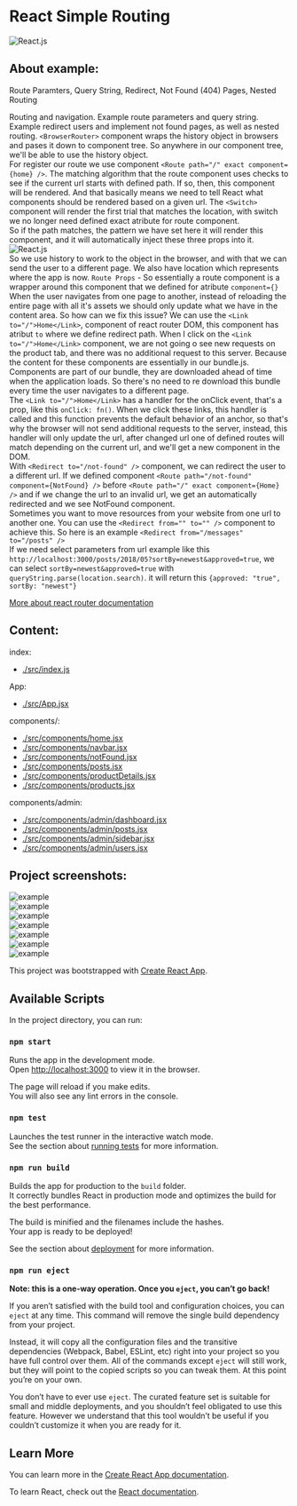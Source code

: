 # React Simple Routing

![React.js](./images/reactjs.png)

## About example:

Route Paramters, Query String, Redirect, Not Found (404) Pages, Nested Routing<br>

Routing and navigation. Example route parameters and query string. Example redirect users and implement not found pages, as well as nested routing.
`<BrowserRouter>` component wraps the history object in browsers and pases it down to component tree. So anywhere in our component tree, we'll be able to use the history object.<br>
For register our route we use component `<Route path="/" exact component={home} />`. The matching algorithm that the route component uses checks to see if the current url starts with defined path. If so, then, this component will be rendered. And that basically means we need to tell React what components should be rendered based on a given url. The `<Switch>` component will render the first trial that matches the location, with switch we no longer need defined exact atribute for route component.<br>
So if the path matches, the pattern we have set here it will render this component, and it will automatically inject these three props into it.
![React.js](./images/0.png)<br>
So we use history to work to the object in the browser, and with that we can send the user to a different page. We also have location which represents where the app is now.
`Route Props` - So essentially a route component is a wrapper around this component that we defined for atribute `component={}`<br>
When the user navigates from one page to another, instead of reloading the entire page with all it's assets we should only update what we have in the content area. So how can we fix this issue? We can use the `<Link to="/">Home</Link>`, component of react router DOM, this component has atribut `to` where we define redirect path. When I click on the `<Link to="/">Home</Link>` component, we are not going o see new requests on the product tab, and there was no additional request to this server. Because the content for these components are essentially in our bundle.js. Components are part of our bundle, they are downloaded ahead of time when the application loads. So there's no need to re download this bundle every time the user navigates to a different page.<br>
The `<Link to="/">Home</Link>` has a handler for the onClick event, that's a prop, like this `onClick: fn()`. When we click these links, this handler is called and this function prevents the default behavior of an anchor, so that's why the browser will not send additional requests to the server, instead, this handler will only update the url, after changed url one of defined routes will match depending on the current url, and we'll get a new component in the DOM.<br>
With `<Redirect to="/not-found" />` component, we can redirect the user to a different url. If we defined component `<Route path="/not-found" component={NotFound} />` before `<Route path="/" exact component={Home} />` and if we change the url to an invalid url, we get an automatically redirected and we see NotFound component.<br>
Sometimes you want to move resources from your website from one url to another one. You can use the `<Redirect from="" to="" />` component to achieve this. So here is an example `<Redirect from="/messages" to="/posts" />`<br>
If we need select parameters from url example like this `http://localhost:3000/posts/2018/05?sortBy=newest&approved=true`, we can select `sortBy=newest&approved=true` with `queryString.parse(location.search)`. it will return this `{approved: "true", sortBy: "newest"}`<br>

[More about react router documentation](https://reacttraining.com/react-router/core/api/contextrouter)<br>

## Content:

index:

- [./src/index.js](./src/index.js)

App:

- [./src/App.jsx](./src/App.jsx)

components/:

- [./src/components/home.jsx](./src/components/home.jsx)
- [./src/components/navbar.jsx](./src/components/navbar.jsx)
- [./src/components/notFound.jsx](./src/components/notFound.jsx)
- [./src/components/posts.jsx](./src/components/posts.jsx)
- [./src/components/productDetails.jsx](./src/components/productDetails.jsx)
- [./src/components/products.jsx](./src/components/products.jsx)

components/admin:

- [./src/components/admin/dashboard.jsx](./src/components/admin/dashboard.jsx)
- [./src/components/admin/posts.jsx](./src/components/admin/posts.jsx)
- [./src/components/admin/sidebar.jsx](./src/components/admin/sidebar.jsx)
- [./src/components/admin/users.jsx](./src/components/admin/users.jsx)

## Project screenshots:

![example](./images/1.png)<br>
![example](./images/2.png)<br>
![example](./images/3.png)<br>
![example](./images/4.png)<br>
![example](./images/5.png)<br>
![example](./images/6.png)<br>
![example](./images/7.png)<br>

This project was bootstrapped with [Create React App](https://github.com/facebook/create-react-app).<br>

## Available Scripts

In the project directory, you can run:

### `npm start`

Runs the app in the development mode.<br>
Open [http://localhost:3000](http://localhost:3000) to view it in the browser.

The page will reload if you make edits.<br>
You will also see any lint errors in the console.

### `npm test`

Launches the test runner in the interactive watch mode.<br>
See the section about [running tests](https://facebook.github.io/create-react-app/docs/running-tests) for more information.

### `npm run build`

Builds the app for production to the `build` folder.<br>
It correctly bundles React in production mode and optimizes the build for the best performance.

The build is minified and the filenames include the hashes.<br>
Your app is ready to be deployed!

See the section about [deployment](https://facebook.github.io/create-react-app/docs/deployment) for more information.

### `npm run eject`

**Note: this is a one-way operation. Once you `eject`, you can’t go back!**

If you aren’t satisfied with the build tool and configuration choices, you can `eject` at any time. This command will remove the single build dependency from your project.

Instead, it will copy all the configuration files and the transitive dependencies (Webpack, Babel, ESLint, etc) right into your project so you have full control over them. All of the commands except `eject` will still work, but they will point to the copied scripts so you can tweak them. At this point you’re on your own.

You don’t have to ever use `eject`. The curated feature set is suitable for small and middle deployments, and you shouldn’t feel obligated to use this feature. However we understand that this tool wouldn’t be useful if you couldn’t customize it when you are ready for it.

## Learn More

You can learn more in the [Create React App documentation](https://facebook.github.io/create-react-app/docs/getting-started).

To learn React, check out the [React documentation](https://reactjs.org/).
